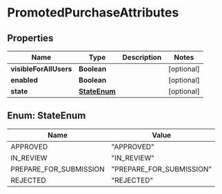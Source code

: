 

# PromotedPurchaseAttributes


## Properties

| Name | Type | Description | Notes |
|------------ | ------------- | ------------- | -------------|
|**visibleForAllUsers** | **Boolean** |  |  [optional] |
|**enabled** | **Boolean** |  |  [optional] |
|**state** | [**StateEnum**](#StateEnum) |  |  [optional] |



## Enum: StateEnum

| Name | Value |
|---- | -----|
| APPROVED | &quot;APPROVED&quot; |
| IN_REVIEW | &quot;IN_REVIEW&quot; |
| PREPARE_FOR_SUBMISSION | &quot;PREPARE_FOR_SUBMISSION&quot; |
| REJECTED | &quot;REJECTED&quot; |



